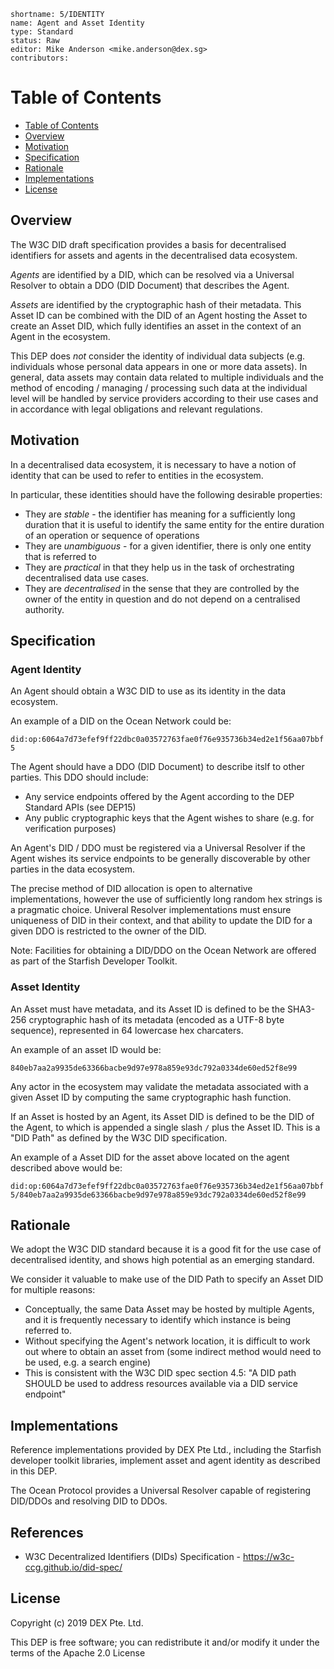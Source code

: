 ```
shortname: 5/IDENTITY
name: Agent and Asset Identity
type: Standard
status: Raw
editor: Mike Anderson <mike.anderson@dex.sg>
contributors: 
```

Table of Contents
=================

   * [Table of Contents](#table-of-contents)
   * [Overview](#overview)
   * [Motivation](#motivation)
   * [Specification](#specification)
   * [Rationale](#rationale)
   * [Implementations](#implementations)
   * [License](#license)

## Overview

The W3C DID draft specification provides a basis for decentralised identifiers for 
assets and agents in the decentralised data ecosystem.

*Agents* are identified by a DID, which can be resolved via a Universal Resolver to obtain a DDO 
(DID Document) that describes the Agent.

*Assets* are identified by the cryptographic hash of their metadata. This Asset ID can be combined 
with the DID of an Agent hosting the Asset to create an Asset DID, which fully identifies an
asset in the context of an Agent in the ecosystem.

This DEP does *not* consider the identity of individual data subjects (e.g. individuals whose
personal data appears in one or more data assets). In general, data assets may contain
data related to multiple individuals and the method of encoding / managing / processing such 
data at the individual level will be handled by service providers according to their use cases
and in accordance with legal obligations and relevant regulations.

## Motivation

In a decentralised data ecosystem, it is necessary to have a notion of identity that can be used to 
refer to entities in the ecosystem. 

In particular, these identities should have the following desirable properties:

- They are *stable* - the identifier has meaning for a sufficiently long duration that it is useful to
identify the same entity for the entire duration of an operation or sequence of operations
- They are *unambiguous* - for a given identifier, there is only one entity that is referred to
- They are *practical* in that they help us in the task of orchestrating decentralised data use cases.
- They are *decentralised* in the sense that they are controlled by the owner of the entity in question
and do not depend on a centralised authority.

## Specification

### Agent Identity

An Agent should obtain a W3C DID to use as its identity in the data ecosystem.

An example of a DID on the Ocean Network could be:

`did:op:6064a7d73efef9ff22dbc0a03572763fae0f76e935736b34ed2e1f56aa07bbf5`

The Agent should have a DDO (DID Document) to describe itslf to other parties. This DDO should include:

- Any service endpoints offered by the Agent according to the DEP Standard APIs (see DEP15)
- Any public cryptographic keys that the Agent wishes to share (e.g. for verification purposes)

An Agent's DID / DDO must be registered via a Universal Resolver if the Agent wishes its service 
endpoints to be generally discoverable by other parties in the data ecosystem.

The precise method of DID allocation is open to alternative implementations, however the use
of sufficiently long random hex strings is a pragmatic choice. Univeral Resolver implementations 
must ensure uniqueness of DID in their context, and that ability to update the DID for a given DDO
is restricted to the owner of the DID.

Note: Facilities for obtaining a DID/DDO on the Ocean Network are offered as part of the Starfish 
Developer Toolkit.

### Asset Identity

An Asset must have metadata, and its Asset ID is defined to be the SHA3-256 cryptographic hash of 
its metadata (encoded as a UTF-8 byte sequence), represented in 64 lowercase hex charcaters. 

An example of an asset ID would be:

`840eb7aa2a9935de63366bacbe9d97e978a859e93dc792a0334de60ed52f8e99`

Any actor in the ecosystem may validate the metadata associated with a given Asset ID by computing 
the same cryptographic hash function.

If an Asset is hosted by an Agent, its Asset DID is defined to be the DID of the Agent, to 
which is appended a single slash `/` plus the Asset ID. This is a "DID Path" as defined by the
W3C DID specification.

An example of a Asset DID for the asset above located on the agent described above would be:

`did:op:6064a7d73efef9ff22dbc0a03572763fae0f76e935736b34ed2e1f56aa07bbf5/840eb7aa2a9935de63366bacbe9d97e978a859e93dc792a0334de60ed52f8e99`

## Rationale

We adopt the W3C DID standard because it is a good fit for the use case of decentralised identity, and
shows high potential as an emerging standard.

We consider it valuable to make use of the DID Path to specify an Asset DID for multiple reasons:
- Conceptually, the same Data Asset may be hosted by multiple Agents, and it is frequently 
necessary to identify which instance is being referred to. 
- Without specifying the Agent's network location, it is difficult to work out where to obtain an asset from 
(some indirect method would need to be used, e.g. a search engine)
- This is consistent with the W3C DID spec section 4.5: "A DID path SHOULD be used to address resources 
available via a DID service endpoint"

## Implementations

Reference implementations provided by DEX Pte Ltd., including the Starfish developer toolkit libraries,
implement asset and agent identity as described in this DEP.

The Ocean Protocol provides a Universal Resolver capable of registering DID/DDOs and resolving 
DID to DDOs.

## References

* W3C Decentralized Identifiers (DIDs) Specification - https://w3c-ccg.github.io/did-spec/

## License

Copyright (c) 2019 DEX Pte. Ltd.

This DEP is free software; you can redistribute it and/or modify it under the terms of the Apache 2.0 License
